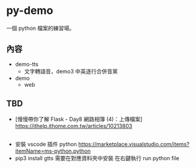 # py-demo

一個 python 檔案的練習場。

## 內容

- demo-tts
  - 文字轉語音，demo3 中英逐行合併音黨
- demo
  - web

## TBD

- [慢慢帶你了解 Flask - Day8 網路相簿 (4)：上傳檔案] https://ithelp.ithome.com.tw/articles/10213803

##

- 安裝 vscode 插件 python
  https://marketplace.visualstudio.com/items?itemName=ms-python.python
- pip3 install gtts 需要在對應資料夾中安裝 在右鍵執行 run python file
